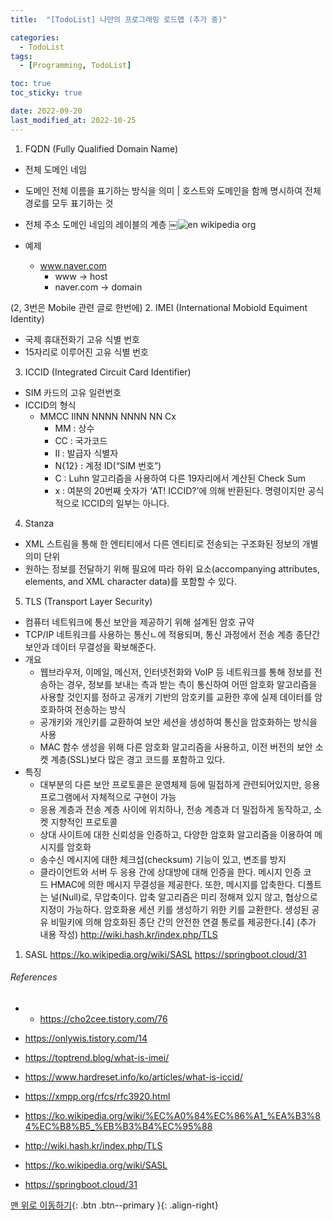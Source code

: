 ```yaml
---
title:  "[TodoList] 나만의 프로그래밍 로드맵 (추가 중)" 

categories:
  - TodoList
tags:
  - [Programming, TodoList]

toc: true
toc_sticky: true

date: 2022-09-20
last_modified_at: 2022-10-25
---
```


1. FQDN (Fully Qualified Domain Name)
- 전체 도메인 네임
- 도메인 전체 이름을 표기하는 방식을 의미 | 호스트와 도메인을 함께 명시하여 전체 경로를 모두 표기하는 것
- 전체 주소 도메인 네임의 레이블의 계층
  ￼![en wikipedia org](https://user-images.githubusercontent.com/61777583/209635776-1f8d21d8-7a4c-459e-ae54-1029b0621acc.png)

- 예제
    - www.naver.com
        - www -> host
        - naver.com -> domain

(2, 3번은 Mobile 관련 글로 한번에)
2. IMEI (International Mobiold Equiment Identity)
- 국제 휴대전화기 고유 식별 번호
- 15자리로 이루어진 고유 식별 번호

3. ICCID (Integrated Circuit Card Identifier)
- SIM 카드의 고유 일련번호
- ICCID의 형식
    - MMCC IINN NNNN NNNN NN Cx
        - MM : 상수
        - CC : 국가코드
        - II : 발급자 식별자
        - N{12} : 계정 ID(“SIM 번호”)
        - C : Luhn 알고리즘을 사용하여 다른 19자리에서 계산된 Check Sum
        - x : 여분의 20번째 숫자가 ‘AT! ICCID?’에 의해 반환된다. 명령이지만 공식적으로 ICCID의 일부는 아니다.

4. Stanza
- XML 스트림을 통해 한 엔티티에서 다른 엔티티로 전송되는 구조화된 정보의 개별 의미 단위
- 원하는 정보를 전달하기 위해 필요에 따라 하위 요소(accompanying attributes, elements, and XML character data)를 포함할 수 있다.


5. TLS (Transport Layer Security)
- 컴퓨터 네트워크에 통신 보안을 제공하기 위해 설계된 암호 규약
- TCP/IP 네트워크를 사용하는 통신ㄴ에 적용되며, 통신 과정에서 전송 계층 종단간 보안과 데이터 무결성을 확보해준다.
- 개요
    - 웹브라우저, 이메일, 메신저, 인터넷전화와 VoIP 등 네트워크를 통해 정보를 전송하는 경우, 정보를 보내는 측과 받는 측이 통신하여 어떤 암호화 알고리즘을 사용할 것인지를 정하고 공개키 기반의 암호키를 교환한 후에 실제 데이터를 암호화하여 전송하는 방식
    - 공개키와 개인키를 교환하여 보안 세션을 생성하여 통신을 암호화하는 방식을 사용
    - MAC 함수 생성을 위해 다른 암호화 알고리즘을 사용하고, 이전 버전의 보안 소켓 계층(SSL)보다 많은 경고 코드를 포함하고 있다.
- 특징
    - 대부분의 다른 보안 프로토콜은 운영체제 등에 밀접하게 관련되어있지만, 응용 프로그램에서 자체적으로 구현이 가능
    - 응용 계층과 전송 계층 사이에 위치하나, 전송 계층과 더 밀접하게 동작하고, 소켓 지향적인 프로토콜
    - 상대 사이트에 대한 신뢰성을 인증하고, 다양한 암호화 알고리즘을 이용하여 메시지를 암호화
    - 송수신 메시지에 대한 체크섬(checksum) 기능이 있고, 변조를 방지
    - 클라이언트와 서버 두 응용 간에 상대방에 대해 인증을 한다. 메시지 인증 코드 HMAC에 의한 메시지 무결성을 제공한다. 또한, 메시지를 압축한다. 디폴트는 널(Null)로, 무압축이다. 압축 알고리즘은 미리 정해져 있지 않고, 협상으로 지정이 가능하다. 암호화용 세션 키를 생성하기 위한 키를 교환한다. 생성된 공유 비밀키에 의해 암호화된 종단 간의 안전한 연결 통로를 제공한다.[4]
      (추가 내용 작성)
      http://wiki.hash.kr/index.php/TLS




1. SASL
   https://ko.wikipedia.org/wiki/SASL
   https://springboot.cloud/31


###### References
- - https://cho2cee.tistory.com/76
- https://onlywis.tistory.com/14

- https://toptrend.blog/what-is-imei/

- https://www.hardreset.info/ko/articles/what-is-iccid/

- https://xmpp.org/rfcs/rfc3920.html

- https://ko.wikipedia.org/wiki/%EC%A0%84%EC%86%A1_%EA%B3%84%EC%B8%B5_%EB%B3%B4%EC%95%88
- http://wiki.hash.kr/index.php/TLS

- https://ko.wikipedia.org/wiki/SASL
- https://springboot.cloud/31

[맨 위로 이동하기](#){: .btn .btn--primary }{: .align-right} 